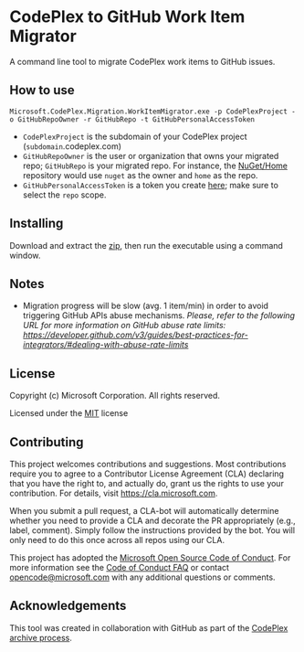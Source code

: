 # CodePlex to GitHub Work Item Migrator
A command line tool to migrate CodePlex work items to GitHub issues.

## How to use
```
Microsoft.CodePlex.Migration.WorkItemMigrator.exe -p CodePlexProject -o GitHubRepoOwner -r GitHubRepo -t GitHubPersonalAccessToken
```

- `CodePlexProject` is the subdomain of your CodePlex project (`subdomain`.codeplex.com)
- `GitHubRepoOwner` is the user or organization that owns your migrated repo; `GitHubRepo` is your migrated repo. For instance, the [NuGet/Home](https://github.com/nuget/home) repository would use `nuget` as the owner and `home` as the repo.
- `GitHubPersonalAccessToken` is a token you create [here](https://github.com/settings/tokens); make sure to select the `repo` scope.

## Installing
Download and extract the [zip](https://github.com/Microsoft/CodePlexWorkItemMigrator/files/1420246/Microsoft.CodePlex.Migration.WorkItemMigrator.1.0.0.zip), then run the executable using a command window.

## Notes
+ Migration progress will be slow (avg. 1 item/min) in order to avoid triggering GitHub APIs abuse mechanisms. _Please, refer to the following URL for more information on GitHub abuse rate limits: https://developer.github.com/v3/guides/best-practices-for-integrators/#dealing-with-abuse-rate-limits_

## License
Copyright (c) Microsoft Corporation. All rights reserved.

Licensed under the [MIT](https://opensource.org/licenses/MIT) license

## Contributing

This project welcomes contributions and suggestions.  Most contributions require you to agree to a
Contributor License Agreement (CLA) declaring that you have the right to, and actually do, grant us
the rights to use your contribution. For details, visit https://cla.microsoft.com.

When you submit a pull request, a CLA-bot will automatically determine whether you need to provide
a CLA and decorate the PR appropriately (e.g., label, comment). Simply follow the instructions
provided by the bot. You will only need to do this once across all repos using our CLA.

This project has adopted the [Microsoft Open Source Code of Conduct](https://opensource.microsoft.com/codeofconduct/).
For more information see the [Code of Conduct FAQ](https://opensource.microsoft.com/codeofconduct/faq/) or
contact [opencode@microsoft.com](mailto:opencode@microsoft.com) with any additional questions or comments.

## Acknowledgements
This tool was created in collaboration with GitHub as part of the [CodePlex archive process](https://aka.ms/codeplex-announcement).
